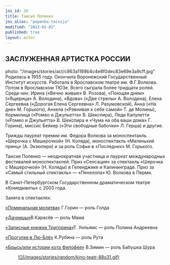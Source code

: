 ```yaml
---
jos_id: 26
title: Таисия Попенко
jos_alias: "popenko-taisija"
modified: "2013-02-02"
published: true
layout: actor
---
```


## ЗАСЛУЖЕННАЯ АРТИСТКА РОССИИ

photo: "/images/stories/act/c863a1189b4c4e8f0dec83e69e3a9cff.jpg"
Родилась в 1955 году. Окончила Воронежский Государственный Институт искусств. Работала в Ярославском театре им. Ф.Г.Волкова. Потом в Ярославском ТЮЗе. Всего сыграла более тридцати ролей. Среди них: Ирина («Вечно живые» В. Розова), «Поющая днем» («Ящерица» А. Володина), «Вдова» («Две стрелы» А. Володина), Елена Сергеевна («Дорогая Елена Сергеевна» Л. Разумовской), Анна («На дне» М. Горького), Анхела («Ревнивая к себе самой» Т. де Молины), Кормилица («Ромео и Джульетта» В. Шекспира), Леди Капулетти («Ромео и Джульетта» В. Шекспира и «Чума на оба ваши дома» Г. Горина), миссис Бейкер («Эти свободные бабочки» Л. Герша) и другие.

Трижды лауреат премии им. Федора Волкова за моноспектакль «Шерочка с Машерочкой» (Н. Коляда), моноспектакль «Маленький принц» (А. Экзюпери) и за роль Софьи в «Последних» М. Горького.

Таисия Попенко — неоднократная участница и лауреат международных фестивалей моноспектаклей. Приз «Сенсация» за спектакль «Шерочка с Машерочкой» (Н. Коляды) в Геленджике и Калининграде. Приз за «Самый стильный спектакль» — «Пенелопа» Ю. Волкова в Перми.

В Санкт-Петербургском Государственном драматическом театре «Комедианты» с 2003 года.

Занята в спектаклях:

[«Поминальная молитва»](97-pominalnaia-molitva.html) Г.Горин — роль Голда

[«Дачницы»](43-dachnici.html)В.Карасёв — роль Мама

[«Записные книжки Тригорина»](72-trigorin.html)Т. Уильямс — роль Полина Андреевна

[«Прогулке в Лю-Блё»](73-progulka-v-ly-blio.html) К.Рубина — роль Рута

[«Брысь!или истории кота Филофея»](40-bris-ili-istoria-kota-filifeia.html) В.Зимин — роль Бабушка Шура

<figure><a href="http://www.kino-teatr.ru/kino/acter/w/ros/267779/bio/">
![](/images/stories/random/kino-teatr-88x31.gif)
</a></figure>